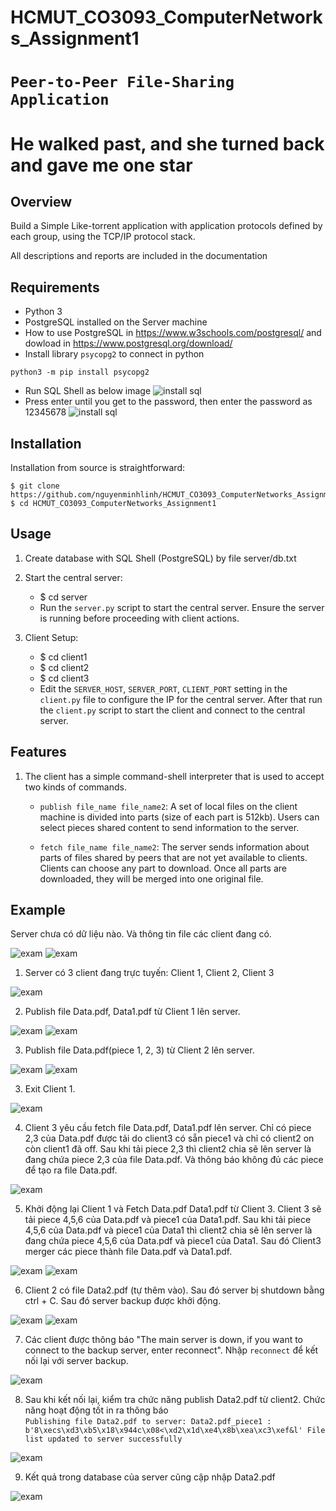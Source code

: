 # HCMUT_CO3093_ComputerNetworks_Assignment1
# `Peer-to-Peer File-Sharing Application`
# He walked past, and she turned back and gave me one star
## Overview
Build a Simple Like-torrent application with application protocols defined by each group, using the TCP/IP protocol stack.

All descriptions and reports are included in the documentation
## Requirements 
- Python 3
- PostgreSQL installed on the Server machine 
- How to use PostgreSQL in https://www.w3schools.com/postgresql/ and dowload in https://www.postgresql.org/download/
- Install library `psycopg2` to connect in python
```
python3 -m pip install psycopg2
```
- Run SQL Shell as below image
![install sql](_img/image1.png)
- Press enter until you get to the password, then enter the password as 12345678
![install sql](_img/image.png)
## Installation
Installation from source is straightforward:
```
$ git clone https://github.com/nguyenminhlinh/HCMUT_CO3093_ComputerNetworks_Assignment1.git
$ cd HCMUT_CO3093_ComputerNetworks_Assignment1
```
## Usage
1. Create database with SQL Shell (PostgreSQL) by file server/db.txt 
2. Start the central server:
   - $ cd server
   - Run the `server.py` script to start the central server. Ensure the server is running before proceeding with client actions.

3. Client Setup:
   - $ cd client1
   - $ cd client2
   - $ cd client3
   - Edit the `SERVER_HOST`, `SERVER_PORT`, `CLIENT_PORT` setting in the `client.py` file to configure the IP for the central server. After that run the `client.py` script to start the client and connect to the central server.

## Features

1. The client has a simple command-shell interpreter that is used to accept two kinds of commands.
    - `publish file_name file_name2`: A set of local files on the client machine is divided into parts (size of each part is 512kb). Users can select pieces shared content to send information to the server.
    
    - `fetch file_name file_name2`: The server sends information about parts of files shared by peers that are not yet available to clients. Clients can choose any part to download. Once all parts are downloaded, they will be merged into one original file.

## Example
Server chưa có dữ liệu nào. Và thông tin file các client đang có.

![exam](_img/ex1_0.jpg)
![exam](_img/ex1_1.jpg)

1. Server có 3 client đang trực tuyến: Client 1, Client 2, Client 3

![exam](_img/ex1_2.jpg)

2. Publish file Data.pdf, Data1.pdf từ Client 1 lên server. 

![exam](_img/ex1_3.jpg)
![exam](_img/ex1_4.jpg)

3. Publish file Data.pdf(piece 1, 2, 3) từ Client 2 lên server. 

![exam](_img/ex1_5.jpg)
![exam](_img/ex1_6.jpg)

3. Exit Client 1.

![exam](_img/ex1_7.jpg)

4. Client 3 yêu cầu fetch file Data.pdf, Data1.pdf lên server. Chỉ có piece 2,3 của Data.pdf được tải do client3 có sẵn piece1 và chỉ có client2 on còn client1 đã off. Sau khi tải piece 2,3 thì client2 chia sẽ lên server là đang chứa piece 2,3 của file Data.pdf. Và thông báo không đủ các piece để tạo ra file Data.pdf.

![exam](_img/ex1_8.jpg)

5. Khởi động lại Client 1 và Fetch Data.pdf Data1.pdf từ Client 3. Client 3 sẽ tải piece 4,5,6 của Data.pdf và piece1 của Data1.pdf.  Sau khi tải piece 4,5,6 của Data.pdf và piece1 của Data1 thì client2 chia sẽ lên server là đang chứa piece 4,5,6 của Data.pdf và piece1 của Data1. Sau đó Client3 merger các piece thành file Data.pdf và Data1.pdf.

![exam](_img/ex1_9.jpg)
![exam](_img/ex1_10.jpg)

6. Client 2 có file Data2.pdf (tự thêm vào). Sau đó server bị shutdown bằng ctrl + C. Sau đó server backup được khởi động.

![exam](_img/ex1_14.jpg)
![exam](_img/ex1_11.jpg)

7. Các client được thông báo "The main server is down, if you want to connect to the backup server, enter reconnect". Nhập `reconnect` để kết nối lại với server backup. 

![exam](_img/ex1_12.jpg)

8. Sau khi kết nối lại, kiểm tra chức năng publish Data2.pdf từ client2. Chức năng hoạt động tốt in ra thông báo  
`Publishing file Data2.pdf to server:
Data2.pdf_piece1 : b'8\xecs\xd3\xb5\x18\x944c\x08<\xd2\x1d\xe4\x8b\xea\xc3\xef&l'
File list updated to server successfully`

![exam](_img/ex1_15.jpg)

9. Kết quả trong database của server cũng cập nhập Data2.pdf

![exam](_img/ex1_13.jpg)

